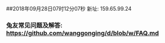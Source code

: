 ##2018年09月28日07时12分07秒 新址: 159.65.99.24
### 兔友常见问题及解答: https://github.com/wanggonging/d/blob/w/FAQ.md
